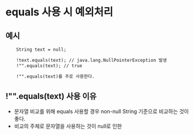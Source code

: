 # equals 사용 시 예외처리

## 예시
```html
    String text = null;

    !text.equals(text); // java.lang.NullPointerException 발생
    !"".equals(text); // true    

    !"".equals(text)를 주로 사용한다.
```

## !"".equals(text) 사용 이유
- 문자열 비교를 위해 equals 사용할 경우 non-null String 기준으로 비교하는 것이 좋다.
- 비교의 주체로 문자열을 사용하는 것이 null로 인한 